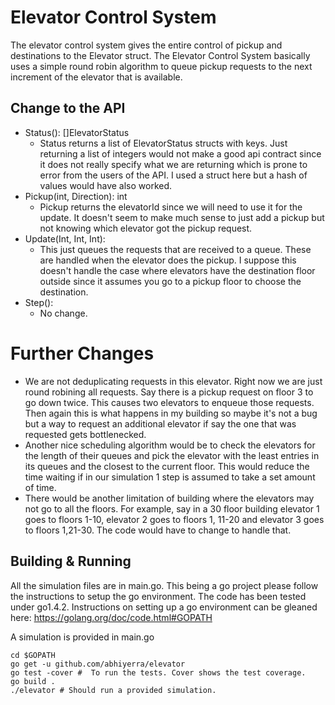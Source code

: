 # Elevator Control System

The elevator control system gives the entire control of pickup and
destinations to the Elevator struct. The Elevator Control System
basically uses a simple round robin algorithm to queue pickup requests
to the next increment of the elevator that is available.

## Change to the API

  - Status(): []ElevatorStatus
    - Status returns a list of ElevatorStatus structs with keys. Just
      returning a list of integers would not make a good api contract
      since it does not really specify what we are returning which is
      prone to error from the users of the API. I used a struct here
      but a hash of values would have also worked.
 - Pickup(int, Direction): int
    - Pickup returns the elevatorId since we will need to use it for
      the update. It doesn't seem to make much sense to just add a
      pickup but not knowing which elevator got the pickup
      request.
 - Update(Int, Int, Int):
    - This just queues the requests that are received to a
      queue. These are handled when the elevator does the pickup. I
      suppose this doesn't handle the case where elevators have the
      destination floor outside since it assumes you go to a pickup
      floor to choose the destination.
 - Step():
    - No change.

# Further Changes

 - We are not deduplicating requests in this elevator. Right now we
   are just round robining all requests. Say there is a pickup request
   on floor 3 to go down twice. This causes two elevators to enqueue
   those requests. Then again this is what happens in my building
   so maybe it's not a bug but a way to request an additional elevator
   if say the one that was requested gets bottlenecked.
 - Another nice scheduling algorithm would be to check the elevators
   for the length of their queues and pick the elevator with the least
   entries in its queues and the closest to the current floor. This
   would reduce the time waiting if in our simulation 1 step is
   assumed to take a set amount of time.
 - There would be another limitation of building where the elevators
   may not go to all the floors. For example, say in a 30 floor
   building elevator 1 goes to floors 1-10, elevator 2 goes to floors
   1, 11-20 and elevator 3 goes to floors 1,21-30. The code would have
   to change to handle that.

## Building & Running

All the simulation files are in main.go. This being a go project
please follow the instructions to setup the go environment. The code
has been tested under go1.4.2. Instructions on setting up a go
environment can be gleaned here:
https://golang.org/doc/code.html#GOPATH

A simulation is provided in main.go

```
cd $GOPATH
go get -u github.com/abhiyerra/elevator
go test -cover #  To run the tests. Cover shows the test coverage.
go build .
./elevator # Should run a provided simulation.
```
